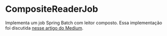 # CompositeReaderJob
Implementa um job Spring Batch com leitor composto. Essa implementação foi discutida [nesse artigo do Medium](https://giuliana-bezerra.medium.com/leitores-compostos-no-spring-batch-2775f9d7a243).
